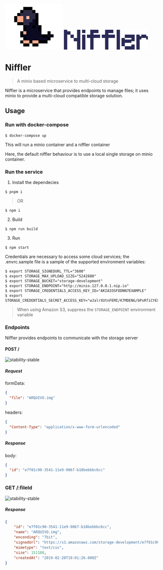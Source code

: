 ![Logo](assets/logo.png?raw=true) ![Text](assets/nifflerText.png?raw=true)

# Niffler

> A minio based microservice to multi-cloud storage

Niffler is a microservice that provides endpoints to manage files; it uses minio to provide a multi-cloud compatible storage solution.

## Usage

### Run with docker-compose

```shell
$ docker-compose up
```

This will run a minio container and a niffler container

Here, the default niffler behaviour is to use a local single storage on minio container.

### Run the service

1. Install the dependecies

```shell
$ pnpm i
```
> OR
```shell
$ npm i
```

2. Build

```shell
$ npm run build
```

3. Run

```shell
$ npm start
```

Credentials are necessary to access some cloud services; the .envrc.sample file is a sample of the supported environment variables:

```shell
$ export STORAGE_SIGNEDURL_TTL="3600"
$ export STORAGE_MAX_UPLOAD_SIZE="5242880"
$ export STORAGE_BUCKET="storage-development"
$ export STORAGE_ENDPOINT="http://minio.127.0.0.1.nip.io"
$ export STORAGE_CREDENTIALS_ACCESS_KEY_ID="AKIAIOSFODNN7EXAMPLE"
$ export STORAGE_CREDENTIALS_SECRET_ACCESS_KEY="wJalrXUtnFEMI/K7MDENG/bPxRfiCYEXAMPLEKEY"
```

> When using Amazon S3, suppress the `STORAGE_ENDPOINT` environment variable

### Endpoints

Niffler provides endpoints to communicate with the storage server

#### POST /
![stability-stable](https://img.shields.io/badge/stability-stable-green.svg?style=flat-square)

##### Request

formData:
```json
{
  "file": "ARQUIVO.img"
}
```

headers:
```json
{
  "Content-Type": "application/x-www-form-urlencoded"
}
```

##### Response

body:
```json
{
  "id": "e7f01c90-3541-11e9-9067-b18bebbbc6cc"
}
```

### GET /:fileId
![stability-stable](https://img.shields.io/badge/stability-stable-green.svg?style=flat-square)

##### Response
```json
{
    "id": "e7f01c90-3541-11e9-9067-b18bebbbc6cc",
    "name": "ARQUIVO.img",
    "enconding": "7bit",
    "signedUrl": "https://s3.amazonaws.com/storage-development/e7f01c90-3541-11e9-9067-b18bebbbc6cc?X-Amz-Algorithm=AWS4-HMAC-SHA256&X-Amz-Credential=AKIAIPPNA2FFYMMOE2JA%2F20190220%2Fus-east-1%2Fs3%2Faws4_request&X-Amz-Date=20190220T191942Z&X-Amz-Expires=3600&X-Amz-Signature=d0b936966df8ba2be16ba6ec7866195783be2a14a9622195cd6396557eb53d90&X-Amz-SignedHeaders=host&response-content-disposition=attachment%3B%20filename%20%3D%22ARQUIVOt%20%281%29.pan%22",
    "mimetype": "text/csv",
    "size": 151180,
    "createdAt": "2019-02-20T19:01:26.000Z"
}
```
